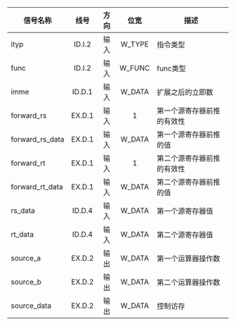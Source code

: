 | 信号名称        |  线号  | 方向 |  位宽  | 描述                       |
| --------------- | :----: | :--: | :----: | -------------------------- |
| ityp            | ID.I.2 | 输入 | W_TYPE | 指令类型                   |
| func            | ID.I.2 | 输入 | W_FUNC | func类型                   |
| imme            | ID.D.1 | 输入 | W_DATA | 扩展之后的立即数           |
| forward_rs      | EX.D.1 | 输入 |   1    | 第一个源寄存器前推的有效性 |
| forward_rs_data | EX.D.1 | 输入 | W_DATA | 第一个源寄存器前推的值     |
| forward_rt      | EX.D.1 | 输入 |   1    | 第二个源寄存器前推的有效性 |
| forward_rt_data | EX.D.1 | 输入 | W_DATA | 第二个源寄存器前推的值     |
| rs_data         | ID.D.4 | 输入 | W_DATA | 第一个源寄存器值           |
| rt_data         | ID.D.4 | 输入 | W_DATA | 第二个源寄存器值           |
| source_a        | EX.D.2 | 输出 | W_DATA | 第一个运算器操作数         |
| source_b        | EX.D.2 | 输出 | W_DATA | 第二个运算器操作数         |
| source_data     | EX.D.2 | 输出 | W_DATA | 控制访存                   |


